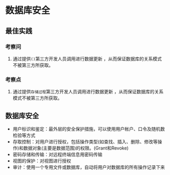 # 数据库安全

## 最佳实践

### 考察问

1. 通过提供`()`第三方开发人员调用进行数据更新 ，从而保证数据库的关系模式不被第三方所获取。

### 考察点

1. 通过提供`存储过程`第三方开发人员调用进行数据更新 ，从而保证数据库的关系模式不被第三方所获取。

## 数据库安全

- 用户标识和鉴定：最外层的安全保护措施，可以使用用户帐户、口令及随机数检验等方式
- 存取控制：对用户进行授权，包括操作类型(如查找、插入、删除、修改等操作)和数据对象(主要是数据范围)的权限。(Grant和Revoke)
- 密码存储和传输：对远程终端信息用密码传输
- 视图的保护：对视图进行授权
- 审计：使用一个专用文件或数据库，自动将用户对数据库的所有操作记录下来


